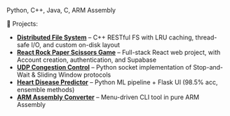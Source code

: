 Python, C++, Java, C, ARM Assembly

🧠 Projects:
- **[Distributed File System](https://github.com/isostack/distributed-file-system)** – C++ RESTful FS with LRU caching, thread-safe I/O, and custom on-disk layout
- **[React Rock Paper Scissors Game](https://github.com/isostack/react-rps-game)** – Full-stack React web project, with Account creation, authentication, and Supabase
- **[UDP Congestion Control](https://github.com/isostack/udp-congestion-control)** – Python socket implementation of Stop-and-Wait & Sliding Window protocols
- **[Heart Disease Predictor](https://github.com/isostack/heart-disease-prediction-ml)** – Python ML pipeline + Flask UI (98.5% acc, ensemble methods)
- **[ARM Assembly Converter](https://github.com/isostack/arm-text-number-converter)** – Menu-driven CLI tool in pure ARM Assembly

